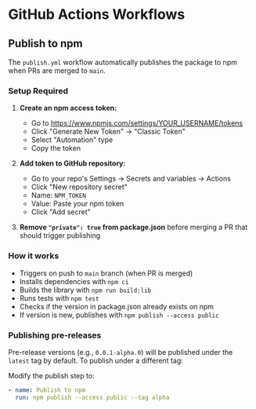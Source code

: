 # GitHub Actions Workflows

## Publish to npm

The `publish.yml` workflow automatically publishes the package to npm when PRs are merged to `main`.

### Setup Required

1. **Create an npm access token:**
   - Go to https://www.npmjs.com/settings/YOUR_USERNAME/tokens
   - Click "Generate New Token" → "Classic Token"
   - Select "Automation" type
   - Copy the token

2. **Add token to GitHub repository:**
   - Go to your repo's Settings → Secrets and variables → Actions
   - Click "New repository secret"
   - Name: `NPM_TOKEN`
   - Value: Paste your npm token
   - Click "Add secret"

3. **Remove `"private": true` from package.json** before merging a PR that should trigger publishing

### How it works

- Triggers on push to `main` branch (when PR is merged)
- Installs dependencies with `npm ci`
- Builds the library with `npm run build:lib`
- Runs tests with `npm test`
- Checks if the version in package.json already exists on npm
- If version is new, publishes with `npm publish --access public`

### Publishing pre-releases

Pre-release versions (e.g., `0.0.1-alpha.0`) will be published under the `latest` tag by default. To publish under a different tag:

Modify the publish step to:

```yaml
- name: Publish to npm
  run: npm publish --access public --tag alpha
```
